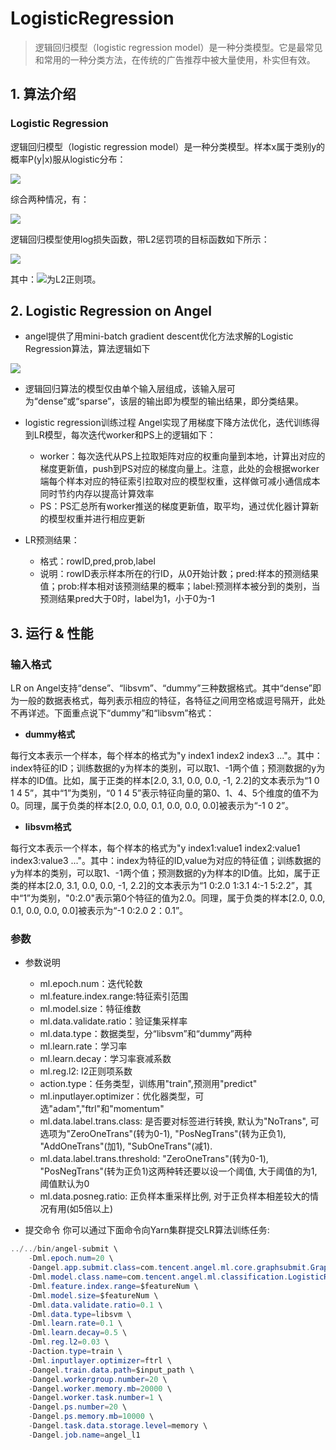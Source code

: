 # LogisticRegression

> 逻辑回归模型（logistic regression model）是一种分类模型。它是最常见和常用的一种分类方法，在传统的广告推荐中被大量使用，朴实但有效。

## 1. 算法介绍

### Logistic Regression 
逻辑回归模型（logistic regression model）是一种分类模型。样本x属于类别y的概率P(y|x)服从logistic分布：   

![](../img/LR_P.png)  

综合两种情况，有：      

![](../img/LR_P1.png)  


逻辑回归模型使用log损失函数，带L2惩罚项的目标函数如下所示：    

![](../img/LR_loss.png)  

其中：![](../img/LR_reg.gif)为L2正则项。

## 2. Logistic Regression on Angel

* angel提供了用mini-batch gradient descent优化方法求解的Logistic Regression算法，算法逻辑如下

![](../img/LR_gd.png)  

* 逻辑回归算法的模型仅由单个输入层组成，该输入层可为“dense”或“sparse”，该层的输出即为模型的输出结果，即分类结果。

* logistic regression训练过程
    Angel实现了用梯度下降方法优化，迭代训练得到LR模型，每次迭代worker和PS上的逻辑如下：       
    * worker：每次迭代从PS上拉取矩阵对应的权重向量到本地，计算出对应的梯度更新值，push到PS对应的梯度向量上。注意，此处的会根据worker端每个样本对应的特征索引拉取对应的模型权重，这样做可减小通信成本同时节约内存以提高计算效率
    * PS：PS汇总所有worker推送的梯度更新值，取平均，通过优化器计算新的模型权重并进行相应更新
    
* LR预测结果：
    * 格式：rowID,pred,prob,label
    * 说明：rowID表示样本所在的行ID，从0开始计数；pred:样本的预测结果值；prob:样本相对该预测结果的概率；label:预测样本被分到的类别，当预测结果pred大于0时，label为1，小于0为-1
  
## 3. 运行 & 性能

### 输入格式

LR on Angel支持“dense”、“libsvm”、“dummy”三种数据格式。其中“dense”即为一般的数据表格式，每列表示相应的特征，各特征之间用空格或逗号隔开，此处不再详述。下面重点说下“dummy”和“libsvm”格式：

* **dummy格式**

每行文本表示一个样本，每个样本的格式为"y index1 index2 index3 ..."。其中：index特征的ID；训练数据的y为样本的类别，可以取1、-1两个值；预测数据的y为样本的ID值。比如，属于正类的样本[2.0, 3.1, 0.0, 0.0, -1, 2.2]的文本表示为“1 0 1 4 5”，其中“1”为类别，“0 1 4 5”表示特征向量的第0、1、4、5个维度的值不为0。同理，属于负类的样本[2.0, 0.0, 0.1, 0.0, 0.0, 0.0]被表示为“-1 0 2”。

 * **libsvm格式**

每行文本表示一个样本，每个样本的格式为"y index1:value1 index2:value1 index3:value3 ..."。其中：index为特征的ID,value为对应的特征值；训练数据的y为样本的类别，可以取1、-1两个值；预测数据的y为样本的ID值。比如，属于正类的样本[2.0, 3.1, 0.0, 0.0, -1, 2.2]的文本表示为“1 0:2.0 1:3.1 4:-1 5:2.2”，其中“1”为类别，"0:2.0"表示第0个特征的值为2.0。同理，属于负类的样本[2.0, 0.0, 0.1, 0.0, 0.0, 0.0]被表示为“-1 0:2.0 2：0.1”。

###  参数
* 参数说明            
	* ml.epoch.num：迭代轮数
    * ml.feature.index.range:特征索引范围
    * ml.model.size：特征维数
    * ml.data.validate.ratio：验证集采样率
    * ml.data.type：数据类型，分“libsvm”和“dummy”两种
    * ml.learn.rate：学习率
    * ml.learn.decay：学习率衰减系数
    * ml.reg.l2: l2正则项系数
    * action.type：任务类型，训练用"train",预测用"predict"
    * ml.inputlayer.optimizer：优化器类型，可选"adam","ftrl"和"momentum"
    * ml.data.label.trans.class: 是否要对标签进行转换, 默认为"NoTrans", 可选项为"ZeroOneTrans"(转为0-1), "PosNegTrans"(转为正负1), "AddOneTrans"(加1), "SubOneTrans"(减1). 
    * ml.data.label.trans.threshold: "ZeroOneTrans"(转为0-1), "PosNegTrans"(转为正负1)这两种转还要以设一个阈值, 大于阈值的为1, 阈值默认为0
    * ml.data.posneg.ratio: 正负样本重采样比例, 对于正负样本相差较大的情况有用(如5倍以上)

* 提交命令
你可以通过下面命令向Yarn集群提交LR算法训练任务:
```java
../../bin/angel-submit \
    -Dml.epoch.num=20 \
    -Dangel.app.submit.class=com.tencent.angel.ml.core.graphsubmit.GraphRunner \
    -Dml.model.class.name=com.tencent.angel.ml.classification.LogisticRegression \
    -Dml.feature.index.range=$featureNum \
    -Dml.model.size=$featureNum \
    -Dml.data.validate.ratio=0.1 \ 
    -Dml.data.type=libsvm \
    -Dml.learn.rate=0.1 \
    -Dml.learn.decay=0.5 \
    -Dml.reg.l2=0.03 \
    -Daction.type=train \
    -Dml.inputlayer.optimizer=ftrl \
    -Dangel.train.data.path=$input_path \
    -Dangel.workergroup.number=20 \
    -Dangel.worker.memory.mb=20000 \
    -Dangel.worker.task.number=1 \
    -Dangel.ps.number=20 \
    -Dangel.ps.memory.mb=10000 \
    -Dangel.task.data.storage.level=memory \
    -Dangel.job.name=angel_l1
```


